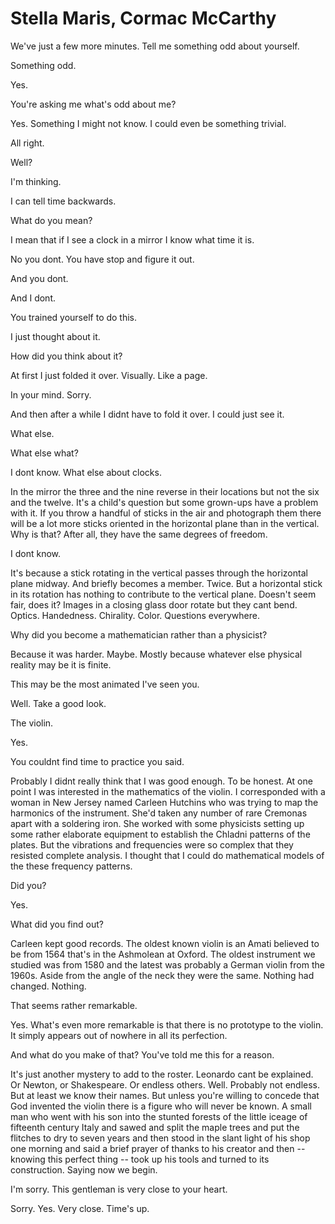 # Stella Maris, Cormac McCarthy

We've just a few more minutes. Tell me something odd about yourself.

Something odd.

Yes.

You're asking me what's odd about me?

Yes. Something I might not know. I could even be something trivial.

All right.

Well?

I'm thinking.

I can tell time backwards.

What do you mean?

I mean that if I see a clock in a mirror I know what time it is.

No you dont. You have stop and figure it out.

And you dont.

And I dont.

You trained yourself to do this.

I just thought about it.

How did you think about it?

At first I just folded it over. Visually. Like a page.

In your mind. Sorry.

And then after a while I didnt have to fold it over. I could just see it.

What else.

What else what?

I dont know. What else about clocks.

In the mirror the three and the nine reverse in their locations but not the six and the twelve. It's a child's question but some grown-ups have a problem with it. If you throw a handful of sticks in the air and photograph them there will be a lot more sticks oriented in the horizontal plane than in the vertical. Why is that? After all, they have the same degrees of freedom.

I dont know.

It's because a stick rotating in the vertical passes through the horizontal plane midway. And briefly becomes a member. Twice. But a horizontal stick in its rotation has nothing to contribute to the vertical plane. Doesn't seem fair, does it? Images in a closing glass door rotate but they cant bend. Optics. Handedness. Chirality. Color. Questions everywhere.

Why did you become a mathematician rather than a physicist?

Because it was harder. Maybe. Mostly because whatever else physical reality may be it is finite.

This may be the most animated I've seen you.

Well. Take a good look.

The violin.

Yes.

You couldnt find time to practice you said.

Probably I didnt really think that I was good enough. To be honest. At one point I was interested in the mathematics of the violin. I corresponded with a woman in New Jersey named Carleen Hutchins who was trying to map the harmonics of the instrument. She'd taken any number of rare Cremonas apart with a soldering iron. She worked with some physicists setting up some rather elaborate equipment to establish the Chladni patterns of the plates. But the vibrations and frequencies were so complex that they resisted complete analysis. I thought that I could do mathematical models of the these frequency patterns.

Did you?

Yes.

What did you find out?

Carleen kept good records. The oldest known violin is an Amati believed to be from 1564 that's in the Ashmolean at Oxford. The oldest instrument we studied was from 1580 and the latest was probably a German violin from the 1960s. Aside from the angle of the neck they were the same. Nothing had changed. Nothing.

That seems rather remarkable.

Yes. What's even more remarkable is that there is no prototype to the violin. It simply appears out of nowhere in all its perfection.

And what do you make of that? You've told me this for a reason.

It's just another mystery to add to the roster. Leonardo cant be explained. Or Newton, or Shakespeare. Or endless others. Well. Probably not endless. But at least we know their names. But unless you're willing to concede that God invented the violin there is a figure who will never be known. A small man who went with his son into the stunted forests of the little iceage of fifteenth century Italy and sawed and split the maple trees and put the flitches to dry to seven years and then stood in the slant light of his shop one morning and said a brief prayer of thanks to his creator and then -- knowing this perfect thing -- took up his tools and turned to its construction. Saying now we begin.

I'm sorry. This gentleman is very close to your heart.

Sorry. Yes. Very close. Time's up.
